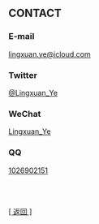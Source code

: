 ## CONTACT

### E-mail

<lingxuan.ye@icloud.com>

### Twitter

[@Lingxuan_Ye](https://twitter.com/Lingxuan_Ye)

### WeChat

[Lingxuan_Ye](contact.assets/00.jpg)

### QQ

[1026902151](contact.assets/01.jpg)

<br>

<br>

[[ 返回 ]](../../index.md)

